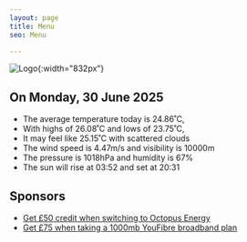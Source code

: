 ```yaml
---
layout: page
title: Menu
seo: Menu

---
```


![Logo](/images/logo.jpg){:width="832px"}

<!-- weather_marker starts -->
## On Monday, 30 June 2025

- The average temperature today is 24.86˚C,
- With highs of 26.08˚C and lows of 23.75˚C,
- It may feel like 25.15˚C with scattered clouds
- The wind speed is 4.47m/s and visibility is 10000m
- The pressure is 1018hPa and humidity is 67%
- The sun will rise at 03:52 and set at 20:31

<!-- weather_marker ends -->

## Sponsors

- [Get £50 credit when switching to Octopus Energy](https://bit.ly/3oD1nnS)
- [Get £75 when taking a 1000mb YouFibre broadband plan](https://aklam.io/91zWhU?)
